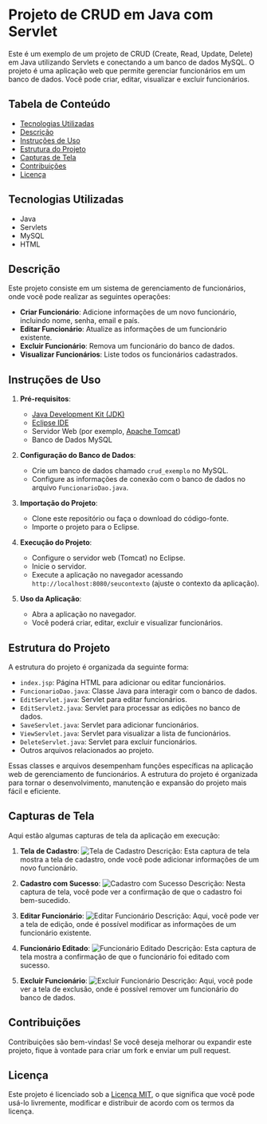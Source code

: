 # Projeto de CRUD em Java com Servlet

Este é um exemplo de um projeto de CRUD (Create, Read, Update, Delete) em Java utilizando Servlets e conectando a um banco de dados MySQL. O projeto é uma aplicação web que permite gerenciar funcionários em um banco de dados. Você pode criar, editar, visualizar e excluir funcionários.

## Tabela de Conteúdo

- [Tecnologias Utilizadas](#tecnologias-utilizadas)
- [Descrição](#descrição)
- [Instruções de Uso](#instruções-de-uso)
- [Estrutura do Projeto](#estrutura-do-projeto)
- [Capturas de Tela](#capturas-de-tela)
- [Contribuições](#contribuições)
- [Licença](#licença)

## Tecnologias Utilizadas

- Java
- Servlets
- MySQL
- HTML

## Descrição

Este projeto consiste em um sistema de gerenciamento de funcionários, onde você pode realizar as seguintes operações:

- **Criar Funcionário**: Adicione informações de um novo funcionário, incluindo nome, senha, email e país.
- **Editar Funcionário**: Atualize as informações de um funcionário existente.
- **Excluir Funcionário**: Remova um funcionário do banco de dados.
- **Visualizar Funcionários**: Liste todos os funcionários cadastrados.

## Instruções de Uso

1. **Pré-requisitos**:

   - [Java Development Kit (JDK)](https://www.oracle.com/java/technologies/javase-downloads.html)
   - [Eclipse IDE](https://www.eclipse.org/downloads/)
   - Servidor Web (por exemplo, [Apache Tomcat](http://tomcat.apache.org/))
   - Banco de Dados MySQL

2. **Configuração do Banco de Dados**:

   - Crie um banco de dados chamado `crud_exemplo` no MySQL.
   - Configure as informações de conexão com o banco de dados no arquivo `FuncionarioDao.java`.

3. **Importação do Projeto**:

   - Clone este repositório ou faça o download do código-fonte.
   - Importe o projeto para o Eclipse.

4. **Execução do Projeto**:

   - Configure o servidor web (Tomcat) no Eclipse.
   - Inicie o servidor.
   - Execute a aplicação no navegador acessando `http://localhost:8080/seucontexto` (ajuste o contexto da aplicação).

5. **Uso da Aplicação**:

   - Abra a aplicação no navegador.
   - Você poderá criar, editar, excluir e visualizar funcionários.

## Estrutura do Projeto

A estrutura do projeto é organizada da seguinte forma:

- `index.jsp`: Página HTML para adicionar ou editar funcionários.
- `FuncionarioDao.java`: Classe Java para interagir com o banco de dados.
- `EditServlet.java`: Servlet para editar funcionários.
- `EditServlet2.java`: Servlet para processar as edições no banco de dados.
- `SaveServlet.java`: Servlet para adicionar funcionários.
- `ViewServlet.java`: Servlet para visualizar a lista de funcionários.
- `DeleteServlet.java`: Servlet para excluir funcionários.
- Outros arquivos relacionados ao projeto.

Essas classes e arquivos desempenham funções específicas na aplicação web de gerenciamento de funcionários. A estrutura do projeto é organizada para tornar o desenvolvimento, manutenção e expansão do projeto mais fácil e eficiente.

## Capturas de Tela

Aqui estão algumas capturas de tela da aplicação em execução:

1. **Tela de Cadastro**:
   ![Tela de Cadastro](caminho_da_imagem1.png)
   Descrição: Esta captura de tela mostra a tela de cadastro, onde você pode adicionar informações de um novo funcionário.

2. **Cadastro com Sucesso**:
   ![Cadastro com Sucesso](caminho_da_imagem2.png)
   Descrição: Nesta captura de tela, você pode ver a confirmação de que o cadastro foi bem-sucedido.

3. **Editar Funcionário**:
   ![Editar Funcionário](caminho_da_imagem3.png)
   Descrição: Aqui, você pode ver a tela de edição, onde é possível modificar as informações de um funcionário existente.

4. **Funcionário Editado**:
   ![Funcionário Editado](caminho_da_imagem4.png)
   Descrição: Esta captura de tela mostra a confirmação de que o funcionário foi editado com sucesso.

5. **Excluir Funcionário**:
   ![Excluir Funcionário](caminho_da_imagem5.png)
   Descrição: Aqui, você pode ver a tela de exclusão, onde é possível remover um funcionário do banco de dados.
   
## Contribuições

Contribuições são bem-vindas! Se você deseja melhorar ou expandir este projeto, fique à vontade para criar um fork e enviar um pull request.

## Licença

Este projeto é licenciado sob a [Licença MIT](LICENSE), o que significa que você pode usá-lo livremente, modificar e distribuir de acordo com os termos da licença.
